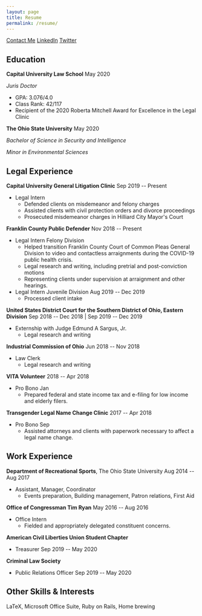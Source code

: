 ```yaml
---
layout: page
title: Resume
permalink: /resume/
---
```




[Contact Me](mledenko.github.io/contact.html)
[LinkedIn](linkedin.com/in/mledenko)
[Twitter](twitter.com/ledenko_)

## Education ##

**Capital University Law School**  May 2020

*Juris Doctor* 
* GPA: 3.076/4.0 
* Class Rank: 42/117 
* Recipient of the 2020 Roberta Mitchell Award for Excellence
in the Legal Clinic

**The Ohio State University** May 2020

*Bachelor of Science in Security and Intelligence*

*Minor in Environmental Sciences*

## Legal Experience ## 

**Capital University General Litigation Clinic** Sep 2019 -- Present 
* Legal Intern
  * Defended clients on misdemeanor and felony charges 
  * Assisted clients with civil protection orders and divorce proceedings 
  * Prosecuted misdemeanor charges in Hilliard City Mayor's Court

**Franklin County Public Defender** Nov 2018 -- Present 
* Legal Intern Felony Division 
  * Helped transition Franklin County Court of Common Pleas General
Division to video and contactless arraignments during the COVID-19
public health crisis. 
  * Legal research and writing, including pretrial and
post-conviction motions 
  * Representing clients under supervision at
arraignment and other hearings. 
* Legal Intern Juvenile Division Aug 2019 -- Dec 2019
  * Processed client intake

**United States District Court for the Southern District of Ohio,
Eastern Division**  Sep 2018 -- Dec 2018 \| Sep 2019 --
  Dec 2019
* Externship with Judge Edmund A Sargus, Jr.
  * Legal research and writing

**Industrial Commission of Ohio** Jun 2018 -- Nov 2018
* Law Clerk 
  * Legal research and writing

**VITA Volunteer** 2018 -- Apr 2018
* Pro Bono Jan 
  * Prepared federal and state income tax and e-filing for low income and elderly filers.

**Transgender Legal Name Change Clinic** 2017 -- Apr 2018
* Pro Bono Sep 
  *  Assisted attorneys and clients with paperwork necessary to affect a legal name change.

## Work Experience ##

**Department of Recreational Sports**, The Ohio State University Aug 2014 -- Aug 2017
* Assistant, Manager, Coordinator 
  * Events preparation, Building management, Patron relations, First Aid

**Office of Congressman Tim Ryan** May 2016 -- Aug 2016
* Office Intern 
  * Fielded and appropriately delegated constituent concerns.

**American Civil Liberties Union Student Chapter** 
* Treasurer Sep 2019 -- May 2020

**Criminal Law Society** 
* Public Relations Officer Sep 2019 -- May 2020

## Other Skills & Interests ##

LaTeX, Microsoft Office Suite, Ruby on Rails, Home brewing
